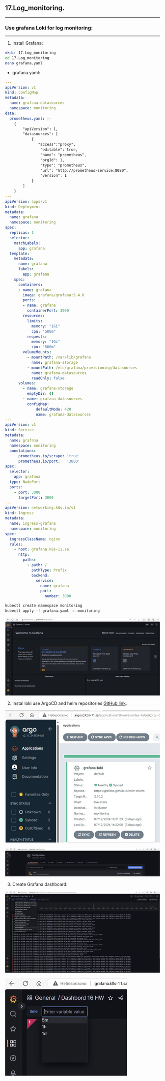 ## 17.Log_monitoring.

---

### Use grafana Loki for log monitoring:

---

1. Install Grafana:

```bash
mkdir 17.Log_monitoring
cd 17.Log_monitoring
nano grafana.yaml
```

- grafana.yaml:

```yml
---
apiVersion: v1
kind: ConfigMap
metadata:
  name: grafana-datasources
  namespace: monitoring
data:
  prometheus.yaml: |-
    {
        "apiVersion": 1,
        "datasources": [
            {
               "access":"proxy",
                "editable": true,
                "name": "prometheus",
                "orgId": 1,
                "type": "prometheus",
                "url": "http://prometheus-service:8080",
                "version": 1
            }
        ]
    }
---
apiVersion: apps/v1
kind: Deployment
metadata:
  name: grafana
  namespace: monitoring
spec:
  replicas: 1
  selector:
    matchLabels:
      app: grafana
  template:
    metadata:
      name: grafana
      labels:
        app: grafana
    spec:
      containers:
      - name: grafana
        image: grafana/grafana:9.4.0
        ports:
        - name: grafana
          containerPort: 3000
        resources:
          limits:
            memory: "1Gi"
            cpu: "500m"
          requests:
            memory: "1Gi"
            cpu: "500m"
        volumeMounts:
          - mountPath: /var/lib/grafana
            name: grafana-storage
          - mountPath: /etc/grafana/provisioning/datasources
            name: grafana-datasources
            readOnly: false
      volumes:
        - name: grafana-storage
          emptyDir: {}
        - name: grafana-datasources
          configMap:
              defaultMode: 420
              name: grafana-datasources
---
apiVersion: v1
kind: Service
metadata:
  name: grafana
  namespace: monitoring
  annotations:
      prometheus.io/scrape: 'true'
      prometheus.io/port:   '3000'
spec:
  selector:
    app: grafana
  type: NodePort
  ports:
    - port: 3000
      targetPort: 3000
---
apiVersion: networking.k8s.io/v1
kind: Ingress
metadata:
  name: ingress-grafana
  namespace: monitoring
spec:
  ingressClassName: nginx
  rules:
    - host: grafana.k8s-11.sa
      http:
        paths:
          - path: /
            pathType: Prefix
            backend:
              service:
                name: grafana
                port:
                  number: 3000
```

```bash
kubectl create namespace monitoring
kubectl apply -f grafana.yaml -n monitoring
```
![Grafana_1](Grafana_1.jpg)

2. Instal loki use ArgoCD and helm repositories [GitHub link](https://grafana.github.io/helm-charts).

![ArgoCD](ArgoCD.jpg)

![Loki](Loki.jpg)

3. Create Grafana dashboard:

![Dashboard](Dashboard.jpg)

![Dashboard_2](Dashboard_2.jpg)